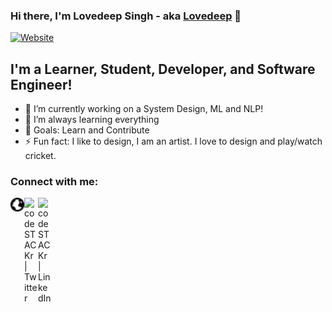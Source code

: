 ### Hi there, I'm Lovedeep Singh - aka [Lovedeep][website] 👋

[![Website](https://img.shields.io/website?label=personal_website&style=for-the-badge&url=https%3A%2F%2Fsites.google.com/view/lovedeepsingh)](https://sites.google.com/view/lovedeepsingh)

## I'm a Learner, Student, Developer, and Software Engineer!

- 🔭 I’m currently working on a System Design, ML and NLP!
- 🌱 I’m always learning everything 
- 🥅 Goals: Learn and Contribute
- ⚡ Fun fact: I like to design, I am an artist. I love to design and play/watch cricket.

### Connect with me:

[<img align="left" alt="codeSTACKr.com" width="22px" target="_blank"  src="https://raw.githubusercontent.com/iconic/open-iconic/master/svg/globe.svg" />][website]
[<img align="left" alt="codeSTACKr | Twitter" width="22px" target="_blank"  src="https://cdn.jsdelivr.net/npm/simple-icons@v3/icons/twitter.svg" />][twitter]
[<img align="left" alt="codeSTACKr | LinkedIn" width="22px" target="_blank"  src="https://cdn.jsdelivr.net/npm/simple-icons@v3/icons/linkedin.svg" />][linkedin]

<br />


[website]: https://sites.google.com/view/lovedeepsingh
[twitter]: https://twitter.com/iamLSingh
[linkedin]: https://linkedin.com/in/singhlovedeep